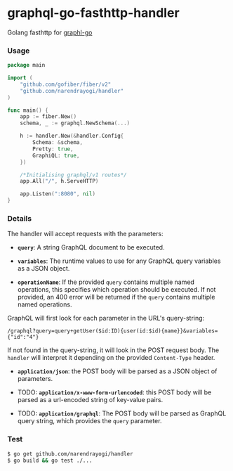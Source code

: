 # graphql-go-fasthttp-handler

Golang fasthttp for [graphl-go](https://github.com/graphql-go/graphql)

### Usage

```go
package main

import (
	"github.com/gofiber/fiber/v2"
	"github.com/narendrayogi/handler"
)

func main() {
	app := fiber.New()
	schema, _ := graphql.NewSchema(...)

	h := handler.New(&handler.Config{
		Schema: &schema,
		Pretty: true,
		GraphiQL: true,
	})

	/*Initialising graphql/v1 routes*/
	app.All("/", h.ServeHTTP)

	app.Listen(":8080", nil)
}
```

### Details

The handler will accept requests with
the parameters:

- **`query`**: A string GraphQL document to be executed.

- **`variables`**: The runtime values to use for any GraphQL query variables
  as a JSON object.

- **`operationName`**: If the provided `query` contains multiple named
  operations, this specifies which operation should be executed. If not
  provided, an 400 error will be returned if the `query` contains multiple
  named operations.

GraphQL will first look for each parameter in the URL's query-string:

```
/graphql?query=query+getUser($id:ID){user(id:$id){name}}&variables={"id":"4"}
```

If not found in the query-string, it will look in the POST request body.
The `handler` will interpret it
depending on the provided `Content-Type` header.

- **`application/json`**: the POST body will be parsed as a JSON
  object of parameters.

- TODO: **`application/x-www-form-urlencoded`**: this POST body will be
  parsed as a url-encoded string of key-value pairs.

- TODO: **`application/graphql`**: The POST body will be parsed as GraphQL
  query string, which provides the `query` parameter.

### Test

```bash
$ go get github.com/narendrayogi/handler
$ go build && go test ./...
```
